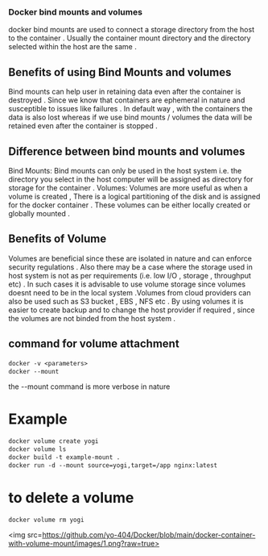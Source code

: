 ### Docker bind mounts and volumes

docker bind mounts are used to connect a storage directory from the host to the container . Usually the container mount directory and the directory selected within the host are the same . 

## Benefits of using Bind Mounts and volumes

Bind mounts can help user in retaining data even after the container is destroyed . Since we know that containers are ephemeral in nature and susceptible to issues like failures . In default way , with the containers the data is also lost whereas if we use bind mounts / volumes the data will be retained even after the container is stopped .

## Difference between bind mounts and volumes

Bind Mounts: Bind mounts can only be used in the host system i.e. the directory you select in the host computer will be assigned as directory for storage for the container .
Volumes: Volumes are more useful as when a volume is created , There is a logical partitioning of the disk and is assigned for the docker container . These volumes can be either locally created or globally mounted .

## Benefits of Volume 

Volumes are beneficial since these are isolated in nature and can enforce security regulations . Also there may be a case where the storage used in host system is not as per requirements (i.e. low I/O , storage , throughput etc) . In such cases it is advisable to use volume storage since volumes doesnt need to be in the local system .Volumes from cloud providers can also be used such as S3 bucket , EBS , NFS etc . By using volumes it is easier to create backup and to change the host provider if required , since the volumes are not binded from the host system .

## command for volume attachment

```
docker -v <parameters>
docker --mount

```
the --mount command is more verbose in nature

# Example

```
docker volume create yogi
docker volume ls
docker build -t example-mount .
docker run -d --mount source=yogi,target=/app nginx:latest

```

# to delete a volume 

```
docker volume rm yogi
```

<img src=https://github.com/yo-404/Docker/blob/main/docker-container-with-volume-mount/images/1.png?raw=true>

